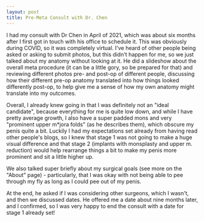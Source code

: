 ```yaml
---
layout: post
title: Pre-Meta Consult with Dr. Chen
---
```


I had my consult with Dr Chen in April of 2021, which was about six months after I first got in touch with his office to schedule it. This was obviously during COVID, so it was completely virtual. I've heard of other people being asked or asking to submit photos, but this didn't happen for me, so we just talked about my anatomy without looking at it. He did a slideshow about the overall meta procedure (it can be a little gory, so be prepared for that) and reviewing different photos pre- and post-op of different people, discussing how their different pre-op anatomy translated into how things looked differently post-op, to help give me a sense of how my own anatomy might translate into my outcomes.

Overall, I already knew going in that I was definitely not an "ideal candidate", because everything for me is quite low down, and while I have pretty average growth, I also have a super padded mons and very "prominent upper m*jora folds" (as he describes them), which obscure my penis quite a bit. Luckily I had my expectations set already from having read other people's blogs, so I knew that stage 1 was not going to make a huge visual difference and that stage 2 (implants with monsplasty and upper m. reduction) would help rearrange things a bit to make my penis more prominent and sit a little higher up.

We also talked super briefly about my surgical goals (see more on the "About" page) - particularly, that I was okay with not being able to pee through my fly as long as I could pee out of my penis.

At the end, he asked if I was considering other surgeons, which I wasn't, and then we discussed dates. He offered me a date about nine months later, and I confirmed, so I was very happy to end the consult with a date for stage 1 already set!
